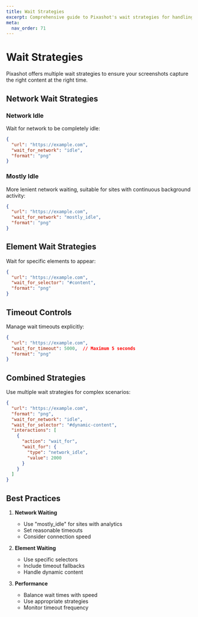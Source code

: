```yaml
---
title: Wait Strategies
excerpt: Comprehensive guide to Pixashot's wait strategies for handling dynamic content and network activity.
meta:
  nav_order: 71
---
```


# Wait Strategies

Pixashot offers multiple wait strategies to ensure your screenshots capture the right content at the right time.

## Network Wait Strategies

### Network Idle
Wait for network to be completely idle:

```json
{
  "url": "https://example.com",
  "wait_for_network": "idle",
  "format": "png"
}
```

### Mostly Idle
More lenient network waiting, suitable for sites with continuous background activity:

```json
{
  "url": "https://example.com",
  "wait_for_network": "mostly_idle",
  "format": "png"
}
```

## Element Wait Strategies

Wait for specific elements to appear:

```json
{
  "url": "https://example.com",
  "wait_for_selector": "#content",
  "format": "png"
}
```

## Timeout Controls

Manage wait timeouts explicitly:

```json
{
  "url": "https://example.com",
  "wait_for_timeout": 5000,  // Maximum 5 seconds
  "format": "png"
}
```

## Combined Strategies

Use multiple wait strategies for complex scenarios:

```json
{
  "url": "https://example.com",
  "format": "png",
  "wait_for_network": "idle",
  "wait_for_selector": "#dynamic-content",
  "interactions": [
    {
      "action": "wait_for",
      "wait_for": {
        "type": "network_idle",
        "value": 2000
      }
    }
  ]
}
```

## Best Practices

1. **Network Waiting**
    - Use "mostly_idle" for sites with analytics
    - Set reasonable timeouts
    - Consider connection speed

2. **Element Waiting**
    - Use specific selectors
    - Include timeout fallbacks
    - Handle dynamic content

3. **Performance**
    - Balance wait times with speed
    - Use appropriate strategies
    - Monitor timeout frequency